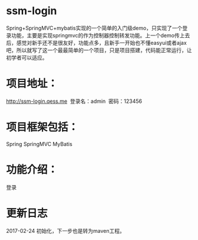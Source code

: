 # ssm-login

Spring+SpringMVC+mybatis实现的一个简单的入门级demo，只实现了一个登录功能，主要是实现springmvc的作为控制器控制转发功能。上一个demo传上去后，感觉对新手还不是很友好，功能点多，且新手一开始也不懂easyui或者ajax吧，所以就写了这一个最最简单的一个项目，只是项目搭建，代码能正常运行，让初学者可以适应。

# 项目地址：
  http://ssm-login.qess.me
  登录名：admin
  密码：123456
  
# 项目框架包括：
Spring
SpringMVC
MyBatis

# 功能介绍：
登录

# 更新日志
  2017-02-24 初始化，下一步也是转为maven工程。
  
